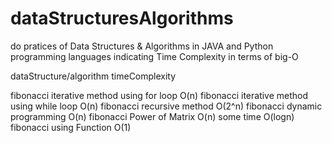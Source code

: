 # dataStructuresAlgorithms
do pratices of Data Structures & Algorithms
in JAVA and Python programming languages
indicating Time Complexity in terms of big-O


dataStructure/algorithm                                          timeComplexity

fibonacci iterative method using for loop                           O(n)
fibonacci iterative method using while loop                         O(n)
fibonacci recursive method                                          O(2^n)
fibonacci dynamic programming                                       O(n)
fibonacci Power of Matrix                                           O(n) some time O(logn)
fibonacci using Function                                            O(1)
